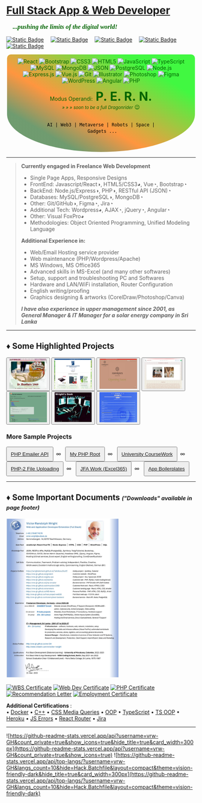 # [Full Stack App & Web Developer](https://vrw-gh.github.io/vrw-GH/ "View My Page")

<div style="align: right; color: darkgreen; font: bold italic 1.2em/1 cursive; text-shadow: 2px 2px 2px 2px white; margin-bottom: 1rem;">🚀 ...pushing the limits of the digital world!</div>

[![Static Badge](https://img.shields.io/badge/017646774278-darkgreen?logo=whatsapp&logoColor=white&labelColor=darkgreen/)](https://wa.me/+4917646774278 "Whatsapp Me")&emsp;
[![Static Badge](https://img.shields.io/badge/%2B49%20176%204677%204278-cyan?label=%F0%9F%93%9E&logoColor=white&labelColor=cyan/)](tel:+4917646774278 "Call my mobile")&emsp;
[![Static Badge](https://img.shields.io/badge/victor.wright%40outlook.de-magenta?logo=microsoftoutlook&logoColor=white&labelColor=magenta/)](mailto:victor.wright@outlook.de "Click to Email")&emsp;
[![Static Badge](https://img.shields.io/badge/Victor%20Wright-blue?logo=linkedin&logoColor=white&labelColor=blue/)](https://www.linkedin.com/in/victor-r-wright/ "Finde me on Linkedin")&emsp;
[![Static Badge](https://img.shields.io/badge/-Wrights%20Desk-black?label=%F0%9F%95%B8&labelColor=darkblue/)](https://www.wrightsdesk.com/ "visit the WrightsDesk Website")&emsp;

<div style="display: flex; flex-wrap: wrap; width: 85vw; max-width: 500px; margin: 0 auto; text-align: center; justify-content: center; background: linear-gradient(30deg,  #02500290 20%,#FF8826E1 40%, #41F841 80%); border-radius: 10px 10px 50% 50% / 10px 10px 100px 100px; color: darkgreen;">
    <div style="max-width: 450px; justify-content: center; padding: 10px;">
        <img src="https://www.svgrepo.com/download/439290/react.svg" alt="React" title="React" height="50" />
        <img  src="https://www.svgrepo.com/download/353498/bootstrap.svg" alt="Bootstrap" title="Bootstrap" height="50" />
        <img  src="https://www.svgrepo.com/download/452185/css-3.svg" alt="CSS3" title="CSS3" height="50" />
        <img  src="https://www.svgrepo.com/download/452228/html-5.svg" alt="HTML5" title="HTML5" height="50" />
        <img  src="https://www.svgrepo.com/download/349419/javascript.svg" alt="JavaScript" title="Javascript" height="50" />
        <img src="https://www.svgrepo.com/download/349540/typescript.svg" alt="TypeScript" title="Typescript" height="50" />
        <img  src="https://www.svgrepo.com/download/439233/mysql.svg" alt="MySQL" title="MySQL" height="50" />
        <img src="https://www.svgrepo.com/download/439231/mongodb.svg" alt="MongoDB" title="MongoDB" height="50" />
        <img src="https://www.svgrepo.com/download/373711/json2.svg" alt="JSON" title="JSON" height="50" />
        <img src="https://www.svgrepo.com/download/439268/postgresql.svg" alt="PostgreSQL" title="PostgreSQL" height="50" />
        <img  src="https://www.svgrepo.com/download/378837/node.svg" alt="Node.js" title="Node" height="50" />
        <img  src="https://www.svgrepo.com/download/353724/express.svg" alt="Express.js" title="Express" height="50" />
        <img  src="https://www.svgrepo.com/download/354528/vue.svg" alt="Vue.js" title="Vue" height="50" />
        <img src="https://www.svgrepo.com/download/475654/github-color.svg" alt="Git" title="Git/GitHub" height="50" />
        <img src="https://www.svgrepo.com/download/452147/adobe-illustrator.svg" alt="Illustrator" title="Adobe Illustrator" height="50" />
        <img  src="https://www.svgrepo.com/download/373968/photoshop.svg" alt="Photoshop" title="Adobe Photoshop" height="50" />
        <img  src="https://www.svgrepo.com/download/448222/figma.svg" alt="Figma" title="Figma" height="50" />
        <img  src="https://www.svgrepo.com/download/349568/wordpress.svg" alt="WordPress" title="WordPress" height="50" />
        <img  src="https://www.svgrepo.com/download/353396/angular-icon.svg" alt="Angular" title="Angular" height="50" />
        <img  src="https://www.svgrepo.com/download/354180/php.svg" alt="PHP" title="PHP8" height="50" />
        <br>
        <p style="padding-bottom: 0;">
            Modus Operandi: &nbsp;<strong style="font-size: 2rem">P.&nbsp;E.&nbsp;R.&nbsp;N.</strong>
            <br>
            <i style="padding-top: 0;"><small>» » » soon to be a full Dragonrider</small></i>&nbsp;😉
        </P>
    </div>
    <p style="margin: 5px 4rem 3rem; color:black">
    <code>AI&nbsp;|&nbsp;Web3&nbsp;| Metaverse&nbsp;|&nbsp;Robots&nbsp;| Space |&nbsp;Gadgets&nbsp;...</code>
    </p>
</div>

---

> **Currently engaged in Freelance Web Development**
>
>- Single Page Apps, Responsive Designs
>- FrontEnd: Javascript/React◑, HTML5/CSS3◕, Vue◔, Bootstrap◔
>- BackEnd: Node.js/Express◑, PHP◑, RESTful API (JSON)◔
>- Databases: MySQL/PostgreSQL◑, MongoDB◔
>- Other: Git/GitHub◑, Figma◔, Jira◔
>- Additional Tech: Wordpress◕, AJAX◔, jQuery◔, Angular◔
>- Other: Visual FoxPro◕
>- Methodologies: Object Oriented Programming, Unified Modeling Language
>
> **Additional Experience in:**
>
>- Web/Email Hosting service provider
>- Web maintenance (PHP/Wordpress/Apache)
>- MS Windows, MS Office365
>- Advanced skills in MS-Excel (and many other softwares)
>- Setup, support and troubleshooting PC and Softwares
>- Hardware and LAN/WiFi installation, Router Configuration
>- English writing/proofing
>- Graphics designing & artworks (CorelDraw/Photoshop/Canva)
>
> ***I have also experience in upper management since 2001, as General Manager & IT Manager for a solar energy company in Sri Lanka***

---

## ♦ Some Highlighted Projects

<button><a href="https://vrw-gh.github.io/drmuellers1969/" target="_blank" title="Dr. Muellers 1969">
    <img src="https://raw.githubusercontent.com/vrw-GH/assets/main/repo-media/drmuellers1969/Screenshot.png" width=100 height=80></a></button>
<button><a href="https://vrw-gh.github.io/jfalanka/" target="_blank" title="JFA Lanka Home Page">
    <img src="https://raw.githubusercontent.com/vrw-GH/assets/main/repo-media/jfalanka/Screenshot.png" width=100 height=80></a></button>
<button><a href="https://vrw-gh.github.io/sanskara/" target="_blank" title="Sanskara Front End (with Email-home)">
    <img src="https://raw.githubusercontent.com/vrw-GH/assets/main/repo-media/sanskara/Screenshot.png" width=100 height=80></a></button>
<button><a href="https://vrw-gh.github.io/final-project-wd020/" target="_blank" title="Share My Food">
    <img src="https://raw.githubusercontent.com/vrw-GH/assets/main/repo-media/share-my-food/Screenshot.png" width=100 height=80></a></button>
<button><a href="https://vrw-gh.github.io/sharemyfood-backend/" target="_blank" title="Backend API for ShareMyFood">
    <img src="https://raw.githubusercontent.com/vrw-GH/assets/main/repo-media/share-my-food/Screenshot2.png" width=100 height=80></a></button>
<button><a href="https://vrw-gh.github.io/WD-Home/" target="_blank" title="Wrights-Desk (Personal Site)">
    <img src="https://raw.githubusercontent.com/vrw-GH/assets/main/repo-media/WD-home/Screenshot.png" width=100 height=80></a></button>
<button><a href="https://vrw-gh.github.io/hacker-news/" target="_blank" title="My Hacker News (Coding project)">
    <img src="https://raw.githubusercontent.com/vrw-GH/assets/main/repo-media/hacker-news/Screenshot.png" width=100 height=80></a></button>
<br>

### More Sample Projects

<button style="padding: 10px"><a href="https://vrw-gh.github.io/php-emailer/" target="_blank">PHP Emailer API</a></button>&nbsp; ∞ &nbsp;
<button style="padding: 10px"><a href="https://vrw-gh.github.io/my-php-root/" target="_blank">My PHP Root</a></button>&nbsp; ∞ &nbsp;
<button style="padding: 10px"><a href="https://vrw-gh.github.io/UOM/" target="_blank">University CourseWork</a></button>&nbsp; ∞ &nbsp;
<button style="padding: 10px"><a href="https://vrw-gh.github.io/php-p2/" target="_blank">PHP-2 File Uploading</a></button>&nbsp; ∞ &nbsp;
<button style="padding: 10px"><a href="https://vrw-gh.github.io/jfa-cms/" target="_blank">JFA Work (Excel365)</a></button>&nbsp; ∞ &nbsp;
<button style="padding: 10px"><a href="https://vrw-gh.github.io/BOILERPLATES/" target="_blank">App Boilerplates</a></button>

---

## ♦ Some Important Documents <small><small><i>("Downloads" available in page footer)</i></small></small>

[<img src="https://raw.githubusercontent.com/vrw-GH/vrw-GH/main/resume/victor-wright_cv.jpg?raw=true" alt="Resumè" width="300px" height="auto">](https://raw.githubusercontent.com/vrw-GH/vrw-GH/main/resume/victor-wright_cv.jpg?raw=true "Curriculum Vitae")

[<img src="https://raw.githubusercontent.com/vrw-GH/vrw-GH/main/certificates/WBS-certificate_FS_Web_%26_App_Dev.jpg?raw=true" alt="WBS Certificate" width="auto" height="200px">](https://raw.githubusercontent.com/vrw-GH/vrw-GH/main/certificates/WBS-certificate_FS_Web_%26_App_Dev.jpg?raw=true "Graduation Certificate - WBS Coding School, Berlin") [<img src="https://raw.githubusercontent.com/vrw-GH/vrw-GH/main/certificates/UOM-Cert_Front-End-Web-Development.jpg?raw=true" alt="Web Dev Certificate" width="auto" height="200px">](https://raw.githubusercontent.com/vrw-GH/vrw-GH/main/certificates/UOM-Cert_Front-End-Web-Development.jpg?raw=true "Front End Web Dev (University of Moratuwa, Sri Lanka)") [<img src="https://raw.githubusercontent.com/vrw-GH/vrw-GH/main/certificates/TutorialsPoint-Cert_Fundementals-of-PHP.jpg?raw=true" alt="PHP Certificate" width="auto" height="200px">](https://raw.githubusercontent.com/vrw-GH/vrw-GH/main/certificates/TutorialsPoint-Cert_Fundementals-of-PHP.jpg?raw=true "Fundementals of PHP") [<img src="https://raw.githubusercontent.com/vrw-GH/vrw-GH/main/certificates/Victor-Wright_Recommendation-letter.jpg?raw=true" alt="Recommendation Letter" width="auto" height="200px">](https://raw.githubusercontent.com/vrw-GH/vrw-GH/main/certificates/Victor-Wright_Recommendation-letter.jpg?raw=true "Letter of Recommendation") [<img src="https://github.com/vrw-GH/vrw-GH/raw/main/certificates/JFA_Emp-Certificate.jpg?raw=true" alt="Employment Certificate" width="auto" height="200px">](https://github.com/vrw-GH/vrw-GH/raw/main/certificates/JFA_Emp-Certificate.jpg?raw=true "JFA Employment Certificate")
<br>

<b>Additional Certifications </b>:<br>
• [Docker](https://github.com/vrw-GH/vrw-GH/raw/main/certificates/Alison-Learner-Verification_Docker.jpg?raw=true)
• [C++](https://github.com/vrw-GH/vrw-GH/raw/main/certificates/W3Schools-Cert_c++.jpg?raw=true)
• [CSS Media Queries](https://github.com/vrw-GH/vrw-GH/raw/main/certificates/LinkedIn-Cert_Advanced-CSS-Media-Queries.jpg?raw=true)
• [OOP](https://github.com/vrw-GH/vrw-GH/raw/main/certificates/LinkedIn-Cert_Programming-Foundations-ObjectOriented-Design.jpg?raw=true)
• [TypeScript](https://github.com/vrw-GH/vrw-GH/raw/main/certificates/LinkedIn-Cert_TypeScript-Essential-Training.jpg)
• [TS OOP](https://github.com/vrw-GH/vrw-GH/raw/main/certificates/LinkedIn-Cert_TypeScript-ObjectOriented-Programming.jpg?raw=true)
• [Heroku](https://github.com/vrw-GH/vrw-GH/raw/main/certificates/Codecademy-Cert_Deploy-with-Netlify-and-Heroku.jpg?raw=true)
• [JS Errors](https://github.com/vrw-GH/vrw-GH/raw/main/certificates/Codecademy-Cert_Debug-JScript-Errors.jpg?raw=true)
• [React Router](https://github.com/vrw-GH/vrw-GH/raw/main/certificates/Codecademy-Cert_Learn-React-Router.jpg?raw=true)
• [Jira](https://github.com/vrw-GH/vrw-GH/raw/main/certificates/LinkedIn-Cert_Learning-Jira-Software.jpg?raw=true)

---

![https://github-readme-stats.vercel.app/api?username=vrw-GH&count_private=true&show_icons=true&hide_title=true&card_width=300px](https://github-readme-stats.vercel.app/api?username=vrw-GH&count_private=true&show_icons=true) ![https://github-readme-stats.vercel.app/api/top-langs/?username=vrw-GH&langs_count=10&hide=Hack,Batchfile&layout=compact&theme=vision-friendly-dark&hide_title=true&card_width=300px](https://github-readme-stats.vercel.app/api/top-langs/?username=vrw-GH&langs_count=10&hide=Hack,Batchfile&layout=compact&theme=vision-friendly-dark)
